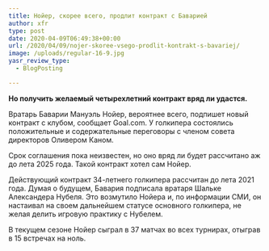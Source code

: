 ```yaml
---
title: Нойер, скорее всего, продлит контракт с Баварией
author: xfr
type: post
date: 2020-04-09T06:49:38+00:00
url: /2020/04/09/nojer-skoree-vsego-prodlit-kontrakt-s-bavariej/
image: /uploads/regular-16-9.jpg
yasr_review_type:
  - BlogPosting

---
```

**Но получить желаемый четырехлетний контракт вряд ли удастся.**

Вратарь Баварии Мануэль Нойер, вероятнее всего, подпишет новый контракт с клубом, сообщает Goal.com. У голкипера состоялись положительные и содержательные переговоры с членом совета директоров Оливером Каном.

Срок соглашения пока неизвестен, но оно вряд ли будет рассчитано аж до лета 2025 года. Такой контракт хотел сам Нойер.

Действующий контракт 34-летнего голкипера рассчитан до лета 2021 года. Думая о будущем, Бавария подписала вратаря Шальке Александера Нубеля. Это возмутило Нойера и, по информации СМИ, он настаивал на своем дальнейшем статусе основного голкипера, не желая делить игровую практику с Нубелем.

В текущем сезоне Нойер сыграл в 37 матчах во всех турнирах, отыграв в 15 встречах на ноль.